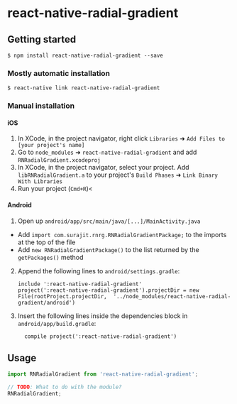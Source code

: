 
# react-native-radial-gradient

## Getting started

`$ npm install react-native-radial-gradient --save`

### Mostly automatic installation

`$ react-native link react-native-radial-gradient`

### Manual installation


#### iOS

1. In XCode, in the project navigator, right click `Libraries` ➜ `Add Files to [your project's name]`
2. Go to `node_modules` ➜ `react-native-radial-gradient` and add `RNRadialGradient.xcodeproj`
3. In XCode, in the project navigator, select your project. Add `libRNRadialGradient.a` to your project's `Build Phases` ➜ `Link Binary With Libraries`
4. Run your project (`Cmd+R`)<

#### Android

1. Open up `android/app/src/main/java/[...]/MainActivity.java`
  - Add `import com.surajit.rnrg.RNRadialGradientPackage;` to the imports at the top of the file
  - Add `new RNRadialGradientPackage()` to the list returned by the `getPackages()` method
2. Append the following lines to `android/settings.gradle`:
  	```
  	include ':react-native-radial-gradient'
  	project(':react-native-radial-gradient').projectDir = new File(rootProject.projectDir, 	'../node_modules/react-native-radial-gradient/android')
  	```
3. Insert the following lines inside the dependencies block in `android/app/build.gradle`:
  	```
      compile project(':react-native-radial-gradient')
  	```


## Usage
```javascript
import RNRadialGradient from 'react-native-radial-gradient';

// TODO: What to do with the module?
RNRadialGradient;
```
  